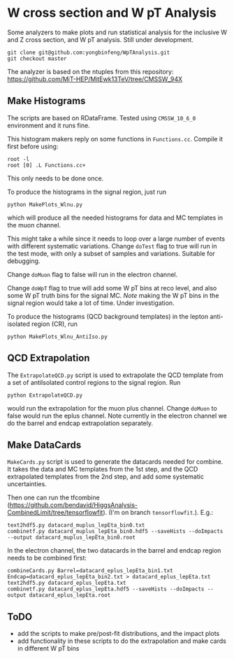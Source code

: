 # W cross section and W pT Analysis

Some analyzers to make plots and run statistical analysis for the inclusive W and Z cross section, and W pT analysis. Still under development.

```
git clone git@github.com:yongbinfeng/WpTAnalysis.git
git checkout master
```

The analyzer is based on the ntuples from this repository: https://github.com/MiT-HEP/MitEwk13TeV/tree/CMSSW_94X


## Make Histograms
The scripts are based on RDataFrame. Tested using `CMSSW_10_6_0` environment and it runs fine.

This histogram makers reply on some functions in `Functions.cc`. Compile it first before using:
```
root -l
root [0] .L Functions.cc+
```
This only needs to be done once.

To produce the histograms in the signal region, just run
```
python MakePlots_Wlnu.py
```
which will produce all the needed histograms for data and MC templates in the muon channel. 

This might take a while since it needs to loop over a large number of events with different systematic variations. Change `doTest` flag to true will run in the test mode, with only a subset of samples and variations. Suitable for debugging.

Change `doMuon` flag to false will run in the electron channel. 

Change `doWpT` flag to true will add some W pT bins at reco level, and also some W pT truth bins for the signal MC. *Note* making the W pT bins in the signal region would take a lot of time. Under investigation.

To produce the histograms (QCD background templates) in the lepton anti-isolated region (CR), run
```
python MakePlots_Wlnu_AntiIso.py
```

## QCD Extrapolation
The `ExtrapolateQCD.py` script is used to extrapolate the QCD template from a set of antiIsolated control regions to the signal region. Run 
```
python ExtrapolateQCD.py
```
would run the extrapolation for the muon plus channel. Change `doMuon` to false would run the eplus channel. Note currently in the electron channel we do the barrel and endcap extrapolation separately.

## Make DataCards
`MakeCards.py` script is used to generate the datacards needed for combine. It takes the data and MC templates from the 1st step, and the QCD extrapolated templates from the 2nd step, and add some systematic uncertainties. 

Then one can run the tfcombine (https://github.com/bendavid/HiggsAnalysis-CombinedLimit/tree/tensorflowfit). (I'm on branch `tensorflowfit`.). E.g.:
```
text2hdf5.py datacard_muplus_lepEta_bin0.txt
combinetf.py datacard_muplus_lepEta_bin0.hdf5 --saveHists --doImpacts --output datacard_muplus_lepEta_bin0.root
```

In the electron channel, the two datacards in the barrel and endcap region needs to be combined first:
```
combineCards.py Barrel=datacard_eplus_lepEta_bin1.txt Endcap=datacard_eplus_lepEta_bin2.txt > datacard_eplus_lepEta.txt
text2hdf5.py datacard_eplus_lepEta.txt
combinetf.py datacard_eplus_lepEta.hdf5 --saveHists --doImpacts --output datacard_eplus_lepEta.root
```

## ToDO
- add the scripts to make pre/post-fit distributions, and the impact plots
- add functionality in these scripts to do the extrapolation and make cards in different W pT bins
